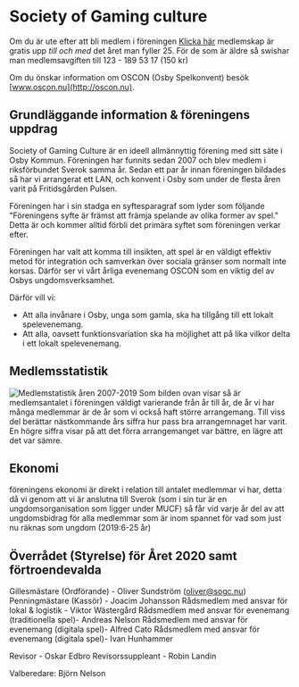 # Society of Gaming culture
Om du är ute efter att bli medlem i föreningen [Klicka här](https://ebas.sverok.se/signups/index/5611) medlemskap är gratis upp *till och med* det året man fyller 25. För de som är äldre så swishar man medlemsavgiften till 123 - 189 53 17 (150 kr)

Om du önskar information om OSCON (Osby Spelkonvent) besök [www.oscon.nu](http://oscon.nu).

## Grundläggande information & föreningens uppdrag
Society of Gaming Culture är en ideell allmännyttig förening med sitt säte i Osby Kommun. Föreningen har funnits sedan 2007 och blev medlem i riksförbundet Sverok samma år. Sedan ett par år innan föreningen bildades så har vi arrangerat ett LAN, och konvent i Osby som under de flesta åren varit på Fritidsgården Pulsen.

Föreningen har i sin stadga en syftesparagraf som lyder som följande "Föreningens syfte är främst att främja spelande av olika former av spel." Detta är och kommer alltid förbli det primära syftet som föreningen verkar efter.

Föreningen har valt att komma till insikten, att spel är en väldigt effektiv metod för integration och samverkan över sociala gränser som normalt inte korsas. Därför ser vi vårt årliga evenemang OSCON som en viktig del av Osbys ungdomsverksamhet.

Därför vill vi:
* Att alla invånare i Osby, unga som gamla, ska ha tillgång till ett lokalt spelevenemang.
* Att alla, oavsett funktionsvariation ska ha möjlighet att på lika vilkor delta i ett lokalt spelevenemang.

## Medlemsstatistik
![Medlemstatistik åren 2007-2019](https://docs.google.com/spreadsheets/u/1/d/e/2PACX-1vQyCLhru_Zuf7rjVxeE2yKytvCaxn4tUIGxrBZEyMjibMrlHH8_vPyyYxbPUrGN2hPGuMNc_Un-xibY/pubchart?oid=1678863216&format=image)
Som bilden ovan visar så är medlemsantalet i föreningen väldigt varierande från år till år, de år vi har många medlemmar är de år som vi också haft större arrangemang. Till viss del berättar nästkommande års siffra hur pass bra arrangemnaget har varit. En högre siffra visar på att det förra arrangemanget var bättre, en lägre att det var sämre.

## Ekonomi
föreningens ekonomi är direkt i relation till antalet medlemmar vi har, detta då vi genom att vi är anslutna till Sverok (som i sin tur är en ungdomsorganisation som ligger under MUCF) så får vid varje år del av att ungdomsbidrag för alla medlemmar som är inom spannet för vad som just nu räknas som ungdom (2019:6-25 år)

## Överrådet (Styrelse) för Året 2020 samt förtroendevalda
Gillesmästare (Ordförande) - Oliver Sundström (oliver@sogc.nu)
Penningmästare (Kassör) - Joacim Johansson
Rådsmedlem med ansvar för lokal & logistik - Viktor Wästergård
Rådsmedlem med ansvar för evenemang (traditionella spel)- Andreas Nelson
Rådsmedlem med ansvar för evenemang (digitala spel)- Alfred Cato
Rådsmedlem med ansvar för evenemang (digitala spel)- Ivan Hunhammer

Revisor - Oskar Edbro
Revisorssuppleant - Robin Landin

Valberedare: Björn Nelson
